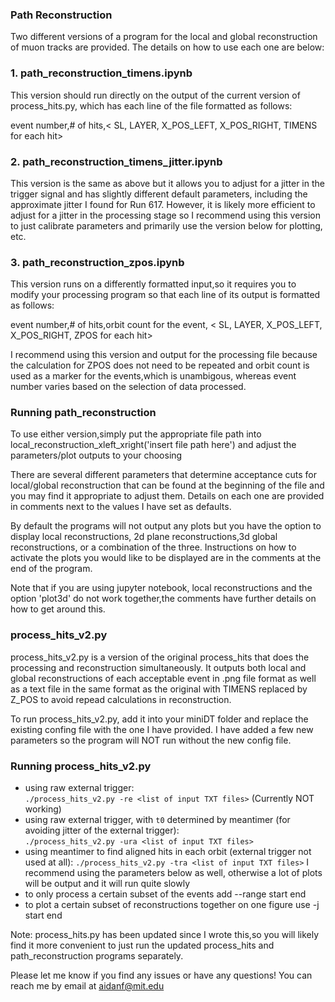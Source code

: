 ### Path Reconstruction
Two different versions of a program for the local and global reconstruction of muon tracks are provided. The details on how to use each one are below:

### 1. path_reconstruction_timens.ipynb

This version should run directly on the output of the current version of process_hits.py, which has each line of the file formatted as follows:

  event number,# of hits,< SL, LAYER, X_POS_LEFT, X_POS_RIGHT, TIMENS for each hit>
  
### 2. path_reconstruction_timens_jitter.ipynb

This version is the same as above but it allows you to adjust for a jitter in the trigger signal and has slightly different default parameters, including the approximate jitter I found for Run 617. However, it is likely more efficient to adjust for a jitter in the processing stage so I recommend using this version to just calibrate parameters and primarily use the version below for plotting, etc.
  
### 3. path_reconstruction_zpos.ipynb

This version runs on a differently formatted input,so it requires you to modify your processing program so that each line of its output is formatted as follows:

  event number,# of hits,orbit count for the event, < SL, LAYER, X_POS_LEFT, X_POS_RIGHT, ZPOS for each hit> 
  
I recommend using this version and output for the processing file because the calculation for ZPOS does not need to be repeated and orbit count is used as a marker for the events,which is unambigous, whereas event number varies based on the selection of data processed.

### Running path_reconstruction
To use either version,simply put the appropriate file path into local_reconstruction_xleft_xright('insert file path here') and adjust the parameters/plot outputs to your choosing
  
There are several different parameters that determine acceptance cuts for local/global reconstruction that can be found at the beginning of the file and you may find it appropriate to adjust them. Details on each one are provided in comments next to the values I have set as defaults.

By default the programs will not output any plots but you have the option to display local reconstructions, 2d plane reconstructions,3d global reconstructions, or a combination of the three. Instructions on how to activate the plots you would like to be displayed are in the comments at the end of the program. 

Note that if you are using jupyter notebook, local reconstructions and the option 'plot3d' do not work together,the comments have further details on how to get around this.

### process_hits_v2.py
process_hits_v2.py is a version of the original process_hits that does the processing and reconstruction simultaneously. It outputs both local and global reconstructions of each acceptable event in .png file format as well as a text file in the same format as the original with TIMENS replaced by Z_POS to avoid repead calculations in reconstruction. 

To run process_hits_v2.py, add it into your miniDT folder and replace the existing confing file with the one I have provided. I have added a few new parameters so the program will NOT run without the new config file.

### Running process_hits_v2.py
   * using raw external trigger:  
     `./process_hits_v2.py -re <list of input TXT files>` (Currently NOT working)
   * using raw external trigger, with `t0` determined by meantimer (for avoiding jitter of the external trigger):  
     `./process_hits_v2.py -ura <list of input TXT files>`
   * using meantimer to find aligned hits in each orbit (external trigger not used at all):
     `./process_hits_v2.py -tra <list of input TXT files>`
     I recommend using the parameters below as well, otherwise a lot of plots will be output and it will run quite slowly
   * to only process a certain subset of the events add --range start end
   * to plot a certain subset of reconstructions together on one figure use -j start end
  
Note: process_hits.py has been updated since I wrote this,so you will likely find it more convenient to just run the updated process_hits and path_reconstruction programs separately.

Please let me know if you find any issues or have any questions! You can reach me by email at aidanf@mit.edu
